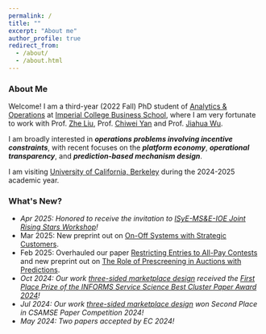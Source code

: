 ```yaml
---
permalink: /
title: ""
excerpt: "About me"
author_profile: true
redirect_from: 
  - /about/
  - /about.html
---
```

### About Me

Welcome! I am a third-year (2022 Fall) PhD student of [Analytics & Operations](https://www.imperial.ac.uk/business-school/faculty-research/academic-areas/analytics-operations/) at [Imperial College Business School](https://www.imperial.ac.uk/business-school/), where I am very fortunate to work with Prof. [Zhe Liu](https://blogs.imperial.ac.uk/zhe-liu/about/), Prof. [Chiwei Yan](https://yanchiwei.github.io/index.html) and Prof. [Jiahua Wu](https://wu-jiahua.github.io/). 
<!-- Before Imperial, I spent one year at [University of Washington, Seattle](https://www.washington.edu/) working with Prof. [Chiwei Yan](https://yanchiwei.github.io/index.html) (remotely). -->
<!--Prior to UW, I obtained my bachelor's degree (with summa cum laude) in Industrial Engineering from [Beijing Institute of Technology](https://english.bit.edu.cn/) in 2021.-->


<!-- as a PhD student (remotely, quit because of the [US visa issue](https://en.wikipedia.org/wiki/Proclamation_10043)) -->

I am broadly interested in **_operations problems involving incentive constraints_**, with recent focuses on the **_platform economy_**, **_operational transparency_**, and **_prediction-based mechanism design_**.


<!-- I am broadly interested in **_operations problems involving incentive constraints_**, with a recent focus on **_marketplace & mechanism design_**, and **_information design_**. -->

I am visiting [University of California, Berkeley](https://www.berkeley.edu/) during the 2024-2025 academic year. 


<!--I am visiting the [Department of Industrial Engineering and Operations Research](https://ieor.berkeley.edu/) at the [University of California, Berkeley](https://www.berkeley.edu/) during the 2024-2025 academic year. --> 


### What's New?
- _Apr 2025: Honored to receive the invitation to [ISyE-MS&E-IOE Joint Rising Stars Workshop](https://sites.gatech.edu/risingstars-isye-mse-ioe/)!_
- Mar 2025: New preprint out on [On-Off Systems with Strategic Customers](https://papers.ssrn.com/sol3/papers.cfm?abstract_id=5202068).
- Feb 2025: Overhauled our paper [Restricting Entries to All-Pay Contests](https://arxiv.org/pdf/2205.08104) and new preprint out on [The Role of Prescreening in Auctions with Predictions](https://arxiv.org/pdf/2502.12117).
- _Oct 2024:_ _Our work [three-sided marketplace design](https://papers.ssrn.com/sol3/papers.cfm?abstract_id=4668867) received the [First Place Prize of the INFORMS Service Science Best Cluster Paper Award 2024](https://www.informs.org/Recognizing-Excellence/Community-Prizes/Service-Science-Section/Best-Cluster-Paper-Award)!_
- _Jul 2024:_ _Our work [three-sided marketplace design](https://papers.ssrn.com/sol3/papers.cfm?abstract_id=4668867) won Second Place in CSAMSE Paper Competition 2024!_
- _May 2024:_ _Two papers accepted by EC 2024!_




<!--My research centers around **mechanism & market design** and **information design**. -->

<!-- Recently, I hold a particular interest in *three-sided marketplace* and *information design*. -->

<!-- My research centers around **mechanism**, **information** and **market** design. Recently, I hold a particular interest in *transaction fee mechanism*, *information design with privacy*, and *three-sided marketplace*. 
 -->

<!-- Recently, I hold a particular interest in problems from *<u>online platforms</u>* and *<u>smart city operations</u>* with *<u>strategic agents</u>*. When analyzing these problems, I am broadly interested in tools from *game theory*, *stochastic process*, *optimization*, and *statistics*.
 -->


<!-- 
### News

- (April, 2023) Updated preprint [Sequential Elimination Contests with All-Pay Auctions](https://arxiv.org/abs/2205.08104).
- (February, 2023) New preprint [Efficiency of ETA Prediction](https://arxiv.org/abs/2112.09993).

 -->
